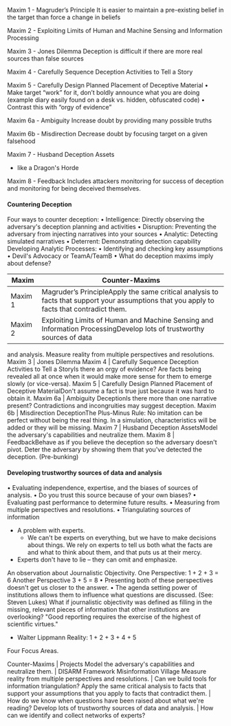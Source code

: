 Maxim 1 - Magruder’s Principle
It is easier to maintain a pre-existing belief in the target than force a change in beliefs

Maxim 2 - Exploiting Limits of Human and Machine Sensing and Information Processing

Maxim 3 - Jones Dilemma
Deception is difficult if there are more real sources than false sources

Maxim 4 - Carefully Sequence Deception Activities to Tell a Story

Maxim 5 - Carefully Design Planned Placement of Deceptive Material
• Make target “work” for it, don’t boldly announce what you are doing
(example diary easily found on a desk vs. hidden, obfuscated code)
• Contrast this with “orgy of evidence”

Maxim 6a - Ambiguity
Increase doubt by providing many possible truths

Maxim 6b - Misdirection
Decrease doubt by focusing target on a given falsehood

Maxim 7 - Husband Deception Assets
- like a Dragon's Horde

Maxim 8 - Feedback
Includes attackers monitoring for success of deception and monitoring for being deceived themselves.


#### Countering Deception
Four ways to counter deception:
• Intelligence: Directly observing the adversary's
deception planning and activities
• Disruption: Preventing the adversary from
injecting narratives into your sources
• Analytic: Detecting simulated narratives
• Deterrent: Demonstrating detection capability
Developing Analytic Processes:
• Identifying and checking key assumptions
• Devil's Advocacy or TeamA/TeamB
• What do deception maxims imply about defense?

Maxim | Counter-Maxims
--- | --- 
Maxim 1 | Magruder’s PrincipleApply the same critical analysis to facts that support your assumptions that you apply to facts that contradict them.
Maxim 2 | Exploiting Limits of Human and Machine Sensing and Information ProcessingDevelop lots of trustworthy sources of data
and analysis. Measure reality from multiple perspectives and resolutions.
Maxim 3 | Jones Dilemma
Maxim 4 | Carefully Sequence
Deception Activities to Tell a StoryIs there an orgy of evidence? Are facts
being revealed all at once when it would
make more sense for them to emerge
slowly (or vice-versa).
Maxim 5 | Carefully Design Planned
Placement of Deceptive MaterialDon't assume a fact is true just
because it was hard to obtain it.
Maxim 6a | Ambiguity DeceptionIs there more than one narrative present?
Contradictions and incongruities may
suggest deception.
Maxim 6b | Misdirection DeceptionThe Plus-Minus Rule: No imitation can
be perfect without being the real thing. In a
simulation, characteristics will be added or
they will be missing.
Maxim 7 | Husband Deception AssetsModel the adversary's capabilities and
neutralize them.
Maxim 8 | FeedbackBehave as if you believe the deception so the
adversary doesn't pivot. Deter the adversary by showing them that
you've detected the deception. (Pre-bunking)



#### Developing trustworthy sources of data and analysis

• Evaluating independence, expertise, and the biases of
sources of analysis.
• Do you trust this source because of your own biases?
• Evaluating past performance to determine future results.
• Measuring from multiple perspectives and resolutions.
• Triangulating sources of information

- A problem with experts.
	- We can't be experts on everything, but we have to make decisions about things.
We rely on experts to tell us both what the facts are and what to think about them, and that puts us at
their mercy.
- Experts don't have to lie – they can omit and emphasize.


An observation about Journalistic Objectivity.
One Perspective: 1 + 2 + 3 = 6
Another Perspective 3 + 5 = 8
• Presenting both of these perspectives doesn't get us closer to the answer.
• The agenda setting power of institutions allows them to influence what
questions are discussed. (See: Steven Lukes)
What if journalistic objectivity was defined as filling in the missing, relevant
pieces of information that other institutions are overlooking?
"Good reporting requires the exercise of the highest of scientific virtues."
- Walter Lippmann
Reality: 1 + 2 + 3 + 4 + 5




Four Focus Areas.

Counter-Maxims | Projects
Model the adversary's capabilities and neutralize them. | DISARM Framework Misinformation Village
Measure reality from multiple perspectives and resolutions. | Can we build tools for information
triangulation?
Apply the same critical analysis to facts that support your assumptions that you apply to facts that contradict them. | How do we know when questions have been raised about what we're reading?
Develop lots of trustworthy sources of data and analysis. | How can we identify and collect networks of experts?



